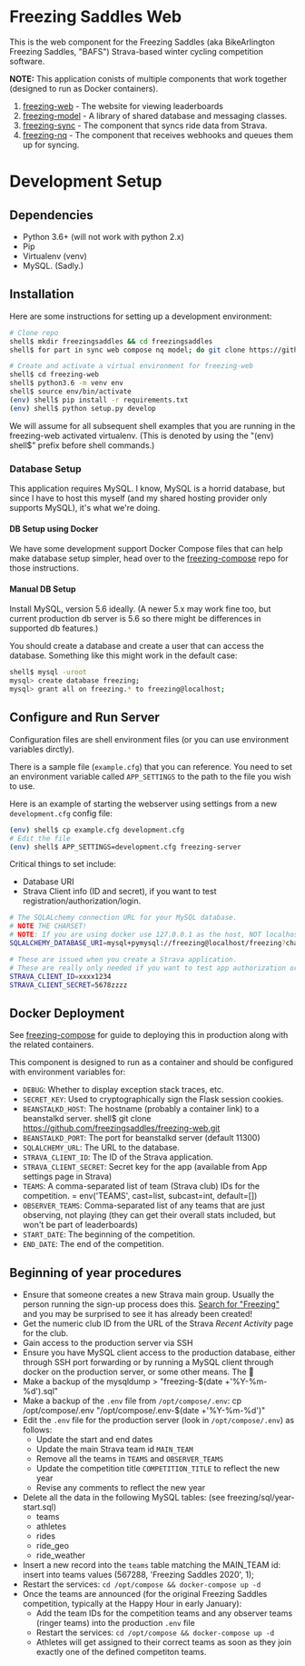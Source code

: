 # Freezing Saddles Web

This is the web component for the Freezing Saddles (aka BikeArlington Freezing Saddles, "BAFS") Strava-based
winter cycling competition software.

**NOTE:** This application conists of multiple components that work together (designed to run as Docker containers).
1. [freezing-web](https://github.com/freezingsaddles/freezing-web) - The website for viewing leaderboards   
1. [freezing-model](https://github.com/freezingsaddles/freezing-model) - A library of shared database and messaging classes.
1. [freezing-sync](https://github.com/freezingsaddles/freezing-sync) - The component that syncs ride data from Strava.
1. [freezing-nq](https://github.com/freezingsaddles/freezing-nq) - The component that receives webhooks and queues them up for syncing.

# Development Setup

## Dependencies

* Python 3.6+ (will not work with python 2.x)
* Pip
* Virtualenv (venv)
* MySQL.  (Sadly.)

## Installation

Here are some instructions for setting up a development environment:

```bash
# Clone repo
shell$ mkdir freezingsaddles && cd freezingsaddles
shell$ for part in sync web compose nq model; do git clone https://github.com/freezingsaddles/freezing-$part.git; done

# Create and activate a virtual environment for freezing-web
shell$ cd freezing-web
shell$ python3.6 -m venv env
shell$ source env/bin/activate
(env) shell$ pip install -r requirements.txt
(env) shell$ python setup.py develop
```

We will assume for all subsequent shell examples that you are running in the freezing-web activated virtualenv.  (This is denoted by using
the "(env) shell$" prefix before shell commands.)    

### Database Setup

This application requires MySQL.  I know, MySQL is a horrid database, but since I have to host this myself (and my shared hosting
provider only supports MySQL), it's what we're doing.

#### DB Setup using Docker

We have some development support Docker Compose files that can help make database setup simpler, head over to the [freezing-compose](https://github.com/freezingsaddles/freezing-compose) repo for those instructions.

#### Manual DB Setup

Install MySQL, version 5.6 ideally.  (A newer 5.x may work fine too, but current production db server is 5.6 so there might be differences in supported db features.)

You should create a database and create a user that can access the database.  Something like this might work in the default case:

```bash
shell$ mysql -uroot
mysql> create database freezing;
mysql> grant all on freezing.* to freezing@localhost;
```

## Configure and Run Server

Configuration files are shell environment files (or you can use environment variables dirctly).

There is a sample file (`example.cfg`) that you can reference.  You need to set an environment variable called
`APP_SETTINGS` to the path to the file you wish to use.

Here is an example of starting the webserver using settings from a new `development.cfg` config file:
```bash
(env) shell$ cp example.cfg development.cfg
# Edit the file
(env) shell$ APP_SETTINGS=development.cfg freezing-server
```

Critical things to set include:
* Database URI
* Strava Client info (ID and secret), if you want to test registration/authorization/login.

```bash
# The SQLALchemy connection URL for your MySQL database.
# NOTE THE CHARSET!
# NOTE: If you are using docker use 127.0.0.1 as the host, NOT localhost
SQLALCHEMY_DATABASE_URI=mysql+pymysql://freezing@localhost/freezing?charset=utf8mb4&binary_prefix=true

# These are issued when you create a Strava application.
# These are really only needed if you want to test app authorization or login features.
STRAVA_CLIENT_ID=xxxx1234
STRAVA_CLIENT_SECRET=5678zzzz
```

## Docker Deployment

See [freezing-compose](https://github.com/freezingsaddles/freezing-compose) for guide to deploying this in production along
with the related containers.

This component is designed to run as a container and should be configured with environment variables for:
- `DEBUG`: Whether to display exception stack traces, etc.
- `SECRET_KEY`: Used to cryptographically sign the Flask session cookies.
- `BEANSTALKD_HOST`: The hostname (probably a container link) to a beanstalkd server.
shell$ git clone https://github.com/freezingsaddles/freezing-web.git
- `BEANSTALKD_PORT`: The port for beanstalkd server (default 11300)
- `SQLALCHEMY_URL`: The URL to the database.
- `STRAVA_CLIENT_ID`: The ID of the Strava application.
- `STRAVA_CLIENT_SECRET`: Secret key for the app (available from App settings page in Strava)
- `TEAMS`: A comma-separated list of team (Strava club) IDs for the competition. = env('TEAMS', cast=list, subcast=int, default=[])
- `OBSERVER_TEAMS`: Comma-separated list of any teams that are just observing, not playing (they can get their overall stats included, but won't be part of leaderboards)
- `START_DATE`: The beginning of the competition.
- `END_DATE`: The end of the competition.

## Beginning of year procedures

* Ensure that someone creates a new Strava main group. Usually the person running the sign-up process does this. [Search for "Freezing"](https://www.strava.com/clubs/search?utf8=%E2%9C%93&text=freezing&location=&%5Bcountry%5D=&%5Bstate%5D=&%5Bcity%5D=&%5Blat_lng%5D=&sport_type=cycling&club_type=all) and you may be surprised to see it has already been created!
* Get the numeric club ID from the URL of the Strava _Recent Activity_ page for the club.
* Gain access to the production server via SSH
* Ensure you have MySQL client access to the production database, either through SSH port forwarding or by running a MySQL client through docker on the production server, or some other means. The 
* Make a backup of the 
    mysqldump > "freezing-$(date +'%Y-%m-%d').sql"
* Make a backup of the `.env` file from `/opt/compose/.env`:
    cp /opt/compose/.env "/opt/compose/.env-$(date +'%Y-%m-%d')"
* Edit the `.env` file for the production server (look in `/opt/compose/.env`) as follows:
  * Update the start and end dates
  * Update the main Strava team id `MAIN_TEAM`
  * Remove all the teams in `TEAMS` and `OBSERVER_TEAMS`
  * Update the competition title `COMPETITION_TITLE` to reflect the new year
  * Revise any comments to reflect the new year
* Delete all the data in the following MySQL tables: (see freezing/sql/year-start.sql)
  * teams
  * athletes
  * rides
  * ride_geo
  * ride_weather
* Insert a new record into the `teams` table matching the MAIN_TEAM id:
     insert into teams values (567288, 'Freezing Saddles 2020', 1);
* Restart the services: `cd /opt/compose && docker-compose up -d`
* Once the teams are announced (for the original Freezing Saddles competition, typically at the Happy Hour in early January):
  * Add the team IDs for the competition teams and any observer teams (ringer teams) into the production `.env` file
  * Restart the services: `cd /opt/compose && docker-compose up -d`
  * Athletes will get assigned to their correct teams as soon as they join exactly one of the defined competiton teams.
